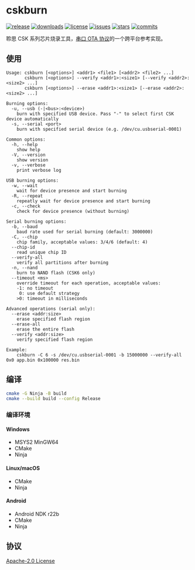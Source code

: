 cskburn
==========

[![release][release-img]][release-url] [![downloads][downloads-img]][downloads-url] [![license][license-img]][license-url] [![issues][issues-img]][issues-url] [![stars][stars-img]][stars-url] [![commits][commits-img]][commits-url]

聆思 CSK 系列芯片烧录工具，[串口 OTA 协议](https://docs.listenai.com/AIsolution/dsp/firmware_development/OTA_service#5-ota%E5%8D%8F%E8%AE%AE)的一个跨平台参考实现。

## 使用

```
Usage: cskburn [<options>] <addr1> <file1> [<addr2> <file2> ...]
       cskburn [<options>] --verify <addr1>:<size1> [--verify <addr2>:<size2> ...]
       cskburn [<options>] --erase <addr1>:<size1> [--erase <addr2>:<size2> ...]

Burning options:
  -u, --usb (-|<bus>:<device>)
    burn with specified USB device. Pass "-" to select first CSK device automatically
  -s, --serial <port>
    burn with specified serial device (e.g. /dev/cu.usbserial-0001)

Common options:
  -h, --help
    show help
  -V, --version
    show version
  -v, --verbose
    print verbose log

USB burning options:
  -w, --wait
    wait for device presence and start burning
  -R, --repeat
    repeatly wait for device presence and start burning
  -c, --check
    check for device presence (without burning)

Serial burning options:
  -b, --baud
    baud rate used for serial burning (default: 3000000)
  -C, --chip
    chip family, acceptable values: 3/4/6 (default: 4)
  --chip-id
    read unique chip ID
  --verify-all
    verify all partitions after burning
  -n, --nand
    burn to NAND flash (CSK6 only)
  --timeout <ms>
    override timeout for each operation, acceptable values:
    -1: no timeout
     0: use default strategy
    >0: timeout in milliseconds

Advanced operations (serial only):
  --erase <addr:size>
    erase specified flash region
  --erase-all
    erase the entire flash
  --verify <addr:size>
    verify specified flash region

Example:
    cskburn -C 6 -s /dev/cu.usbserial-0001 -b 15000000 --verify-all 0x0 app.bin 0x100000 res.bin
```

## 编译

```sh
cmake -G Ninja -B build
cmake --build build --config Release
```

### 编译环境

#### Windows

* MSYS2 MinGW64
* CMake
* Ninja

#### Linux/macOS

* CMake
* Ninja

#### Android

* Android NDK r22b
* CMake
* Ninja

## 协议

[Apache-2.0 License](LICENSE)

[release-img]: https://img.shields.io/github/v/release/LISTENAI/cskburn?style=flat-square
[release-url]: https://github.com/LISTENAI/cskburn/releases/latest
[downloads-img]: https://img.shields.io/github/downloads/LISTENAI/cskburn/total?style=flat-square
[downloads-url]: https://github.com/LISTENAI/cskburn/releases
[license-img]: https://img.shields.io/github/license/LISTENAI/cskburn?style=flat-square
[license-url]: LICENSE
[issues-img]: https://img.shields.io/github/issues/LISTENAI/cskburn?style=flat-square
[issues-url]: https://github.com/LISTENAI/cskburn/issues
[stars-img]: https://img.shields.io/github/stars/LISTENAI/cskburn?style=flat-square
[stars-url]: https://github.com/LISTENAI/cskburn/stargazers
[commits-img]: https://img.shields.io/github/last-commit/LISTENAI/cskburn?style=flat-square
[commits-url]: https://github.com/LISTENAI/cskburn/commits/master
